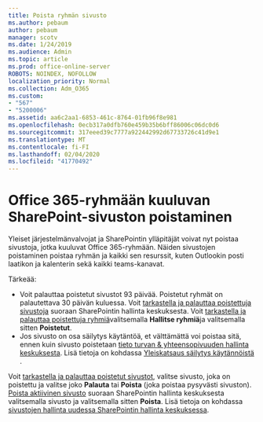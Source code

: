 ```yaml
---
title: Poista ryhmän sivusto
ms.author: pebaum
author: pebaum
manager: scotv
ms.date: 1/24/2019
ms.audience: Admin
ms.topic: article
ms.prod: office-online-server
ROBOTS: NOINDEX, NOFOLLOW
localization_priority: Normal
ms.collection: Adm_O365
ms.custom:
- "567"
- "5200006"
ms.assetid: aa6c2aa1-6853-461c-8764-01fb96f8e981
ms.openlocfilehash: 0ecb317a0dfb760e459b35b6bff86006c06dc0d6
ms.sourcegitcommit: 317eeed39c7777a922442992d67733726c41d9e1
ms.translationtype: MT
ms.contentlocale: fi-FI
ms.lasthandoff: 02/04/2020
ms.locfileid: "41770492"
---
```

# <a name="delete-a-sharepoint-site-that-belongs-to-an-office-365-group"></a>Office 365-ryhmään kuuluvan SharePoint-sivuston poistaminen

Yleiset järjestelmänvalvojat ja SharePointin ylläpitäjät voivat nyt poistaa sivustoja, jotka kuuluvat Office 365-ryhmään. Näiden sivustojen poistaminen poistaa ryhmän ja kaikki sen resurssit, kuten Outlookin posti laatikon ja kalenterin sekä kaikki teams-kanavat.
  
Tärkeää:

- Voit palauttaa poistetut sivustot 93 päivää. Poistetut ryhmät on palautettava 30 päivän kuluessa. Voit [tarkastella ja palauttaa poistettuja sivustoja](https://admin.microsoft.com/sharepoint) suoraan SharePointin hallinta keskuksesta. Voit [tarkastella ja palauttaa poistettuja ryhmiä](https://outlook.office.com/people/group/deleted)valitsemalla **Hallitse ryhmiä**ja valitsemalla sitten **Poistetut**.
- Jos sivusto on osa säilytys käytäntöä, et välttämättä voi poistaa sitä, ennen kuin sivusto poistetaan [tieto turvan &amp; yhteensopivuuden hallinta keskuksesta](https://protection.office.com/?rfr=AdminCenter#/retention). Lisä tietoja on kohdassa [Yleiskatsaus säilytys käytännöistä](https://docs.microsoft.com/office365/securitycompliance/retention-policies#content-in-onedrive-accounts-and-sharepoint-sites) .
  
Voit [tarkastella ja palauttaa poistetut sivustot](https://admin.microsoft.com/sharepoint), valitse sivusto, joka on poistettu ja valitse joko **Palauta** tai **Poista** (joka poistaa pysyvästi sivuston). [Poista aktiivinen sivusto](https://admin.microsoft.com/sharepoint) suoraan SharePointin hallinta keskuksesta valitsemalla sivusto ja valitsemalla sitten **Poista**. Lisä tietoja on kohdassa [sivustojen hallinta uudessa SharePointin hallinta keskuksessa](https://docs.microsoft.com/sharepoint/manage-sites-in-new-admin-center).
  
